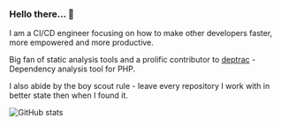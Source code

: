 ### Hello there... 👋

I am a CI/CD engineer focusing on how to make other developers faster, more empowered and more productive.

Big fan of static analysis tools and a prolific contributor to [deptrac](https://github.com/qossmic/deptrac) - Dependency analysis tool for PHP.

I also abide by the boy scout rule - leave every repository I work with in better state then when I found it.

![GitHub stats](https://github-readme-stats.vercel.app/api?username=patrickkusebauch&show_icons=true&count_private=true&theme=github_dark&include_all_commits=true)

<!--
[![StackOverflow](https://github-readme-stackoverflow.vercel.app/?userID=1668376&theme=dark&layout=compact)](https://stackoverflow.com/users/1668376/patrick-kusebauch)
-->
